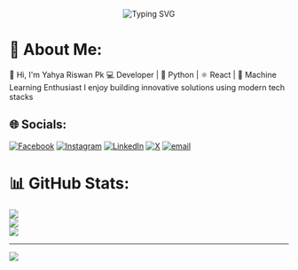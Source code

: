 <div align="center">
  <img src="https://readme-typing-svg.herokuapp.com?font=Fira+Code&size=28&duration=3000&pause=1000&color=00FFC3&center=true&vCenter=true&width=500&lines=Hi+there!+I'm+Yahya+Riswan+PK+%F0%9F%91%8B;Machine+Learning+%F0%9F%91%8B;Python+Full+Stack+Developer+%F0%9F%9A%80" alt="Typing SVG" />
</div>


# 💫 About Me:
👋 Hi, I'm Yahya Riswan Pk 💻 Developer | 🐍 Python | ⚛️ React | 🤖 Machine Learning Enthusiast I enjoy building innovative solutions using modern tech stacks


## 🌐 Socials:
[![Facebook](https://img.shields.io/badge/Facebook-%231877F2.svg?logo=Facebook&logoColor=white)](https://facebook.com/Yahya%20Riswan) [![Instagram](https://img.shields.io/badge/Instagram-%23E4405F.svg?logo=Instagram&logoColor=white)](https://instagram.com/pk.yahyariswan) [![LinkedIn](https://img.shields.io/badge/LinkedIn-%230077B5.svg?logo=linkedin&logoColor=white)](https://linkedin.com/in/pkyahya) [![X](https://img.shields.io/badge/X-black.svg?logo=X&logoColor=white)](https://x.com/YahyaRiswan) [![email](https://img.shields.io/badge/Email-D14836?logo=gmail&logoColor=white)](mailto:pk.yahyariswan@gmail.com) 


# 📊 GitHub Stats:
![](https://github-readme-stats.vercel.app/api?username=Yahya-Riswan&theme=transparent&hide_border=false&include_all_commits=false&count_private=false)<br/>
![](https://nirzak-streak-stats.vercel.app/?user=Yahya-Riswan&theme=transparent&hide_border=false)<br/>
![](https://github-readme-stats.vercel.app/api/top-langs/?username=Yahya-Riswan&theme=transparent&hide_border=false&include_all_commits=false&count_private=false&layout=compact)




---
[![](https://visitcount.itsvg.in/api?id=Yahya-Riswan&icon=8&color=13)](https://visitcount.itsvg.in)



